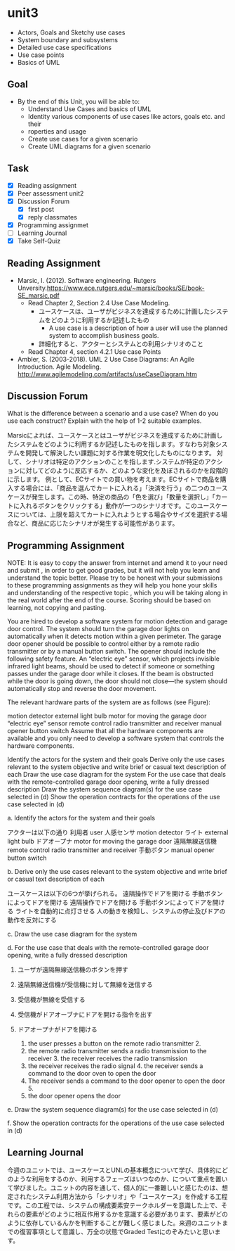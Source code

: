 # unit3

- Actors, Goals and Sketchy use cases
- System boundary and subsystems
- Detailed use case specifications
- Use case points
- Basics of UML

## Goal

- By the end of this Unit, you will be able to:
  - Understand Use Cases and basics of UML
  - Identity various components of use cases like actors, goals etc. and their
  - roperties and usage
  - Create use cases for a given scenario
  - Create UML diagrams for a given scenario

## Task

- [x] Reading assignment
- [x] Peer assessment unit2
- [x] Discussion Forum
  - [x] first post
  - [x] reply classmates
- [x] Programming assignmet
- [ ] Learning Journal
- [x] Take Self-Quiz

## Reading Assignment

- Marsic, I. (2012). Software engineering. Rutgers Unversity.<https://www.ece.rutgers.edu/~marsic/books/SE/book-SE_marsic.pdf>
  - Read Chapter 2, Section 2.4 Use Case Modeling.
    - ユースケースは、ユーザがビジネスを達成するために計画したシステムをどのように利用するか記述したもの
      - A use case is a description of how a user will use the planned system to accomplish business goals.
    - 詳細化すると、アクターとシステムとの利用シナリオのこと
  - Read Chapter 4, section 4.2.1 Use case Points
- Ambler, S. (2003-2018). UML 2 Use Case Diagrams: An Agile Introduction. Agile Modeling. <http://www.agilemodeling.com/artifacts/useCaseDiagram.htm>

## Discussion Forum

What is the difference between a scenario and a use case? When do you use each construct? Explain with the help of 1-2 suitable examples.

Marsicによれば、ユースケースとはユーザがビジネスを達成するために計画したシステムをどのように利用するか記述したものを指します。すなわち対象システムを開発して解決したい課題に対する作業を明文化したものになります。
対して、シナリオは特定のアクションのことを指します.システムが特定のアクションに対してどのように反応するか、どのような変化を及ぼされるのかを段階的に示します。
例として、ECサイトでの買い物を考えます。ECサイトで商品を購入する場合には、「商品を選んでカートに入れる」「決済を行う」の二つのユースケースが発生します。この時、特定の商品の「色を選び」「数量を選択し」「カートに入れるボタンをクリックする」動作が一つのシナリオです。このユースケースについては、上限を超えてカートに入れようとする場合やサイズを選択する場合など、商品に応じたシナリオが発生する可能性があります。

## Programming Assignment

NOTE:  It is easy to copy the answer from internet and amend it to your need and submit , in order to get good grades, but it will not help you learn and understand the topic better. Please try to be honest with your submissions to these programming assignments as they will help you hone your skills and understanding of the respective topic , which you will be taking along in the real world after the end of the course. Scoring should be based on learning, not copying and pasting.

You are hired to develop a software system for motion detection and garage door control. The system should turn the garage door lights on automatically when it detects motion within a given perimeter. The garage door opener should be possible to control either by a remote radio transmitter or by a manual button switch. The opener should include the following safety feature. An “electric eye” sensor, which projects invisible infrared light beams, should be used to detect if someone or something passes under the garage door while it closes. If the beam is obstructed while the door is going down, the door should not close—the system should automatically stop and reverse the door movement.

The relevant hardware parts of the system are as follows (see Figure):

motion detector
external light bulb
motor for moving the garage door
“electric eye” sensor
remote control radio transmitter and receiver
manual opener button switch
Assume that all the hardware components are available and you only need to develop a software system that controls the hardware components.

Identify the actors for the system and their goals
Derive only the use cases relevant to the system objective and write brief or casual text description of each
Draw the use case diagram for the system
For the use case that deals with the remote-controlled garage door opening, write a fully dressed description
Draw the system sequence diagram(s) for the use case selected in (d)
Show the operation contracts for the operations of the use case selected in (d)

a. Identify the actors for the system and their goals

アクターは以下の通り
利用者 user
人感センサ motion detector
ライト external light bulb
ドアオープナ motor for moving the garage door
遠隔無線送信機 remote control radio transmitter and receiver
手動ボタン manual opener button switch

b. Derive only the use cases relevant to the system objective and write brief or casual text description of each

ユースケースは以下の6つが挙げられる。
遠隔操作でドアを開ける
手動ボタンによってドアを開ける
遠隔操作でドアを開ける
手動ボタンによってドアを開ける
ライトを自動的に点灯させる
人の動きを検知し、システムの停止及びドアの動作を反対にする

c. Draw the use case diagram for the system

d. For the use case that deals with the remote-controlled garage door opening, write a fully dressed description

1. ユーザが遠隔無線送信機のボタンを押す
2. 遠隔無線送信機が受信機に対して無線を送信する
3. 受信機が無線を受信する
4. 受信機がドアオーブナにドアを開ける指令を出す
5. ドアオープナがドアを開ける

   1. the user presses a button on the remote radio transmitter 2.
   2. the remote radio transmitter sends a radio transmission to the receiver 3. the receiver receives the radio transmission
   3. the receiver receives the radio signal 4. the receiver sends a command to the door oven to open the door
   4. The receiver sends a command to the door opener to open the door 5.
   5. the door opener opens the door

e. Draw the system sequence diagram(s) for the use case selected in (d)

f. Show the operation contracts for the operations of the use case selected in (d)

## Learning Journal

今週のユニットでは、ユースケースとUNLの基本概念について学び、具体的にどのような利用をするのか、利用するフェーズはいつなのか、について重点を置いて学びました。ユニットの内容を通して、個人的に一番難しいと感じたのは、想定されたシステム利用方法から「シナリオ」や「ユースケース」を作成する工程です。この工程では、システムの構成要素安テークホルダーを意識した上で、それらの要素がどのように相互作用するかを意識する必要があります、要素がどのように依存しているんかを判断することが難しく感じました。来週のユニットまでの復習事項として意識し、万全の状態でGraded Testにのぞみたいと思います。
